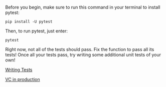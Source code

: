 Before you begin, make sure to run this command in your terminal to install pytest:
```
pip install -U pytest
```
Then, to run pytest, just enter:
```
pytest
```
Right now, not all of the tests should pass. Fix the function to pass all its tests! Once all your tests pass, try writing some additional unit tests of your own!

[Writing Tests](https://docs.python-guide.org/writing/tests/)

[VC in production](https://algorithmia.com/blog/how-to-version-control-your-production-machine-learning-models)

